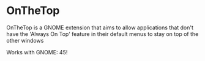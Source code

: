# OnTheTop
OnTheTop is a GNOME extension that aims to allow applications that don't have the 'Always On Top' feature in their default menus to stay on top of the other windows

Works with GNOME: 45!
